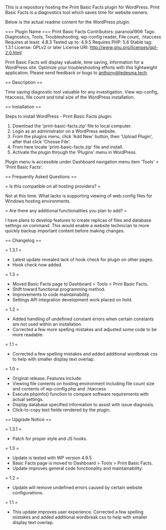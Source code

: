 This is a repository hosting the Print Basic Facts plugin for WordPress. 
Print Basic Facts is a diagnostics tool which saves time for website owners.

Below is the actual readme content for the WordPress plugin.


=== Plugin Name ===
Print Basic Facts
Contributors: paranoia1906
Tags: Diagnostics, Tools, Troubleshooting, wp-config reader, File count, .htaccess
Requires at least: 4.8.3
Tested up to: 4.9.5
Requires PHP: 5.6
Stable tag: 1.3.1
License: GPLv2 or later
License URI: http://www.gnu.org/licenses/gpl-2.0.html

Print Basic Facts will display valuable, time saving, information for a WordPress site. Optimize your troubleshooting efforts with this lightweight application. Please send feedback or bugs to anthony@ledesma.tech.

== Description ==

Time saving diagnostic tool valuable for any investigation.  View wp-config,  htaccess, file count and total size of the WordPress installation.  

== Installation ==

Steps to install WordPress - Print Basic Facts plugin:

1. Download the 'print-basic-facts.zip' file to local computer.
2. Login as an administrator on a WordPress website.
3. From the plugins menu, click 'Add New' button, then 'Upload Plugin', after that click 'Choose File'.
4. From here locate 'print-basic-facts.zip' file and install.
5. Activate the plugin through the 'Plugins' menu in WordPress.

Plugin menu is accessible under Dashboard navigation menu item 'Tools' > 'Print Basic Facts'.

== Frequently Asked Questions ==

= Is this compatible on all hosting providers? =

Not at this time. What lacks is supporting viewing of web.config files for Windows hosting environments.

= Are there any additional functionalities you plan to add? =

I have plans to develop features to create replicas of files and database settings on command. This would enable a website technician to more quickly backup important content before making changes.

== Changelog ==

= 1.3.1 =
* Latest update revealed lack of hook check for plugin on other pages. 
* Hook check now added.

= 1.3 =
* Moved Basic Facts page to Dashboard > Tools > Print Basic Facts.
* Shift toward functional programming method.
* Improvements to code maintainability.
* Settings API integration development work placed on hold.

= 1.2 =
* Added handling of undefined constant errors when certain constants are not used within an installation.
* Corrected a few more spelling mistakes and adjusted some code to be more readable.

= 1.1 =
* Corrected a few spelling mistakes and added additional wordbreak css to help with smaller display text overlap.

= 1.0 =
* Original release. Features include:
* Viewing file contents on hosting environment including file count size and contents of wp-config.php and .htaccess
* Execute phpinfo() function to compare software requirements with actual settings.
* Display database specified information to assist with issue diagnosis.
* Click-to-copy text fields rendered by the plugin.

== Upgrade Notice ==

= 1.3.1 =
* Patch for proper style and JS hooks.

= 1.3 =
* Update is tested with WP version 4.9.5
* Basic Facts page is moved to Dashboard > Tools > Print Basic Facts.
* Update improves general code functionality and maintainability.

= 1.2 =
* Update will remove undefined errors caused by certain website configurations.

= 1.1 =
* This update improves user experience. Corrected a few spelling mistakes and added additional wordbreak css to help with smaller display text overlap.
